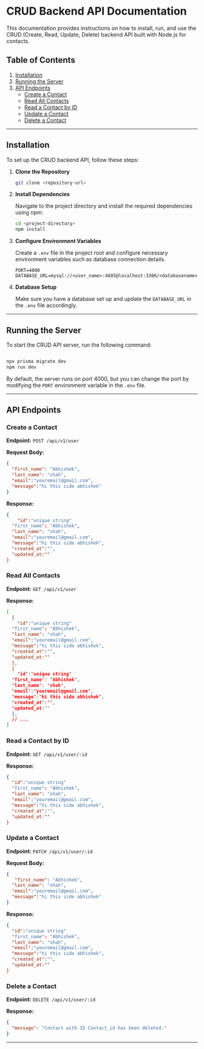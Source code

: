 
# CRUD  Backend API Documentation

This documentation provides instructions on how to install, run, and use the CRUD (Create, Read, Update, Delete) backend API built with Node.js for contacts.

## Table of Contents
1. [Installation](#installation)
2. [Running the Server](#running-the-server)
3. [API Endpoints](#api-endpoints)
   - [Create a Contact](#create-a-Contact)
   - [Read All Contacts](#read-all-Contacts)
   - [Read a Contact by ID](#read-a-Contact-by-id)
   - [Update a Contact](#update-a-Contact)
   - [Delete a Contact](#delete-a-Contact)

---

## Installation

To set up the CRUD backend API, follow these steps:

1. **Clone the Repository**

   ```bash
   git clone <repository-url>
   ```

2. **Install Dependencies**

   Navigate to the project directory and install the required dependencies using npm:

   ```bash
   cd <project-directory>
   npm install
   ```

3. **Configure Environment Variables**

   Create a `.env` file in the project root and configure necessary environment variables such as database connection details.

   ```env
   PORT=4000
   DATABASE_URL=mysql://<user_name>:4605@localhost:3306/<databasename>
   ```

4. **Database Setup**

   Make sure you have a database set up  and update the `DATABASE_URL` in the `.env` file accordingly.

---

## Running the Server

To start the CRUD API server, run the following command:

```bash

npx prisma migrate dev 
npm run dev
```

By default, the server runs on port 4000, but you can change the port by modifying the `PORT` environment variable in the `.env` file.

---

## API Endpoints

### Create a Contact

**Endpoint:** `POST /api/v1/user`

**Request Body:**

```json
{
  "first_name": "Abhishek",
  "last_name": "shah",
  "email":"youremail@gmail.com",
  "message":"hi this side abhishek"
}
```

**Response:**

```json
{
	"id":"unique string"
  "first_name": "Abhishek",
  "last_name": "shah",
  "email":"youremail@gmail.com",
  "message":"hi this side abhishek",
  "created_at":"",
  "updated_at:""
}
```

### Read All Contacts

**Endpoint:** `GET /api/v1/user`

**Response:**

```json
[
  {
    "id":"unique string"
  "first_name": "Abhishek",
  "last_name": "shah",
  "email":"youremail@gmail.com",
  "message":"hi this side abhishek",
  "created_at":"",
  "updated_at:""
  },
  {
    "id":"unique string"
  "first_name": "Abhishek",
  "last_name": "shah",
  "email":"youremail@gmail.com",
  "message":"hi this side abhishek",
  "created_at":"",
  "updated_at:""
  },
  // ...
]
```

### Read a Contact by ID

**Endpoint:** `GET /api/v1/user/:id`

**Response:**

```json
{
  "id":"unique string"
  "first_name": "Abhishek",
  "last_name": "shah",
  "email":"youremail@gmail.com",
  "message":"hi this side abhishek",
  "created_at":"",
  "updated_at:""
}
```

### Update a Contact

**Endpoint:** `PATCH /api/v1/user/:id`

**Request Body:**

```json
{
   "first_name": "Abhishek",
  "last_name": "shah",
  "email":"youremail@gmail.com",
  "message":"hi this side abhishek"
}
```

**Response:**

```json
{
  "id":"unique string"
  "first_name": "Abhishek",
  "last_name": "shah",
  "email":"youremail@gmail.com",
  "message":"hi this side abhishek",
  "created_at":"",
  "updated_at:""
}
```

### Delete a Contact

**Endpoint:** `DELETE /api/v1/user/:id`

**Response:**

```json
{
  "message": "Contact with ID Contact_id has been deleted."
}
```

---


